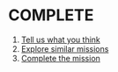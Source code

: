 # COMPLETE

1. [Tell us what you think](give-feedback/README.md)
1. [Explore similar missions](explore-similar-missions/README.md)
1. [Complete the mission](complete-mission/README.md)
